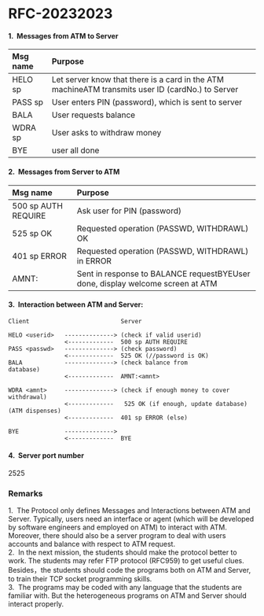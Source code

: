 # RFC-20232023
#### 1.  Messages from ATM to Server
| Msg name         | Purpose                                                                                          |
| :----------------| :----------------------------------------------------------------------------------------------- |
| HELO sp <userid> | Let server know that there is a card in the ATM machineATM transmits user ID (cardNo.) to Server |
| PASS sp <passwd> | User enters PIN (password), which is sent to server                                              |
| BALA             | User requests balance                                                                            |
| WDRA sp <amount> | User asks to withdraw money                                                                      |
| BYE              | user all done                                                                                    |

#### 2.  Messages from Server to ATM
| Msg name            | Purpose                                                                        |
| :------------------ | :----------------------------------------------------------------------------- |
| 500 sp AUTH REQUIRE | Ask user for PIN (password)                                                    |
| 525 sp OK           | Requested operation (PASSWD, WITHDRAWL) OK                                     |
| 401 sp ERROR        | Requested operation (PASSWD, WITHDRAWL) in ERROR                               |
| AMNT:<amnt>         | Sent in response to BALANCE requestBYEUser done, display welcome screen at ATM |

#### 3.  Interaction between ATM and Server:
```
Client                          Server

HELO <userid>   --------------> (check if valid userid)                
                <-------------  500 sp AUTH REQUIRE
PASS <passwd>   --------------> (check password)                
                <-------------  525 OK (//password is OK)
BALA            --------------> (check balance from database)                
                <-------------  AMNT:<amnt> 
                
WDRA <amnt>     --------------> (check if enough money to cover withdrawal)                
                <-------------   525 OK (if enough, update database)
(ATM dispenses)                
                <-------------  401 sp ERROR (else) 
                
BYE             -------------->                
                <-------------  BYE
```             
#### 4.  Server port number  
2525
### Remarks
1.  The Protocol only defines Messages and Interactions between ATM and Server. Typically, users need an interface or agent (which will be developed by software engineers and employed on ATM) to interact with ATM.  Moreover, there should also be a server program to deal with users accounts and balance with respect to ATM request.  
2.  In the next mission, the students should make the protocol better to work. The students may refer FTP protocol (RFC959) to get useful clues. Besides，the students should code the programs both on ATM and Server, to train their TCP socket programming skills.   
3.  The programs may be coded with any language that the students are familiar with. But the heterogeneous programs on ATM and Server should interact properly.  
